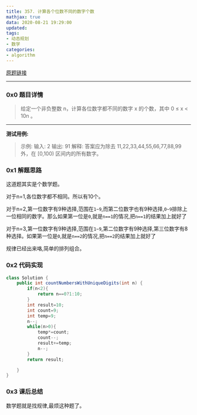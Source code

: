 ```yaml
---
title: 357. 计算各个位数不同的数字个数
mathjax: true
data: 2020-08-21 19:29:00
updated:
tags:
- 动态规划
- 数学
categories:
- algorithm
---
```


[原题链接](https://leetcode-cn.com/problems/count-numbers-with-unique-digits)

---

### 0x0 题目详情
>给定一个非负整数 n，计算各位数字都不同的数字 x 的个数，其中 0 ≤ x < 10n 。

---

**测试用例:**

>示例:
输入: 2
输出: 91 
解释: 答案应为除去 11,22,33,44,55,66,77,88,99 外，在 [0,100) 区间内的所有数字。


### 0x1 解题思路

这道题其实是个数学题。

对于n=1,各位数字都不相同。所以有10个。

对于n=2,第一位数字有9种选择,范围在`1~9`,而第二位数字也有9种选择,`0~9`排除上一位相同的数字。那么如果第一位是`0`,就是`n==1`的情况,把`n==1`的结果加上就好了

对于n=3,第一位数字有9种选择,范围在`1~9`,第二位数字有9种选择,第三位数字有8种选择。如果第一位是`0`,就是`n==2`的情况,把`n==2`的结果加上就好了

规律已经出来咯,简单的排列组合。

### 0x2 代码实现

``` java
class Solution {
    public int countNumbersWithUniqueDigits(int n) {
        if(n<2){
            return n==0?1:10;
        }
        int result=10;
        int count=9;
        int temp=9;
        n--;
        while(n>0){
            temp*=count;
            count--;
            result+=temp;
            n--;
        }
        return result;

    }
}
```

### 0x3 课后总结

数学题就是找规律,最烦这种题了。
